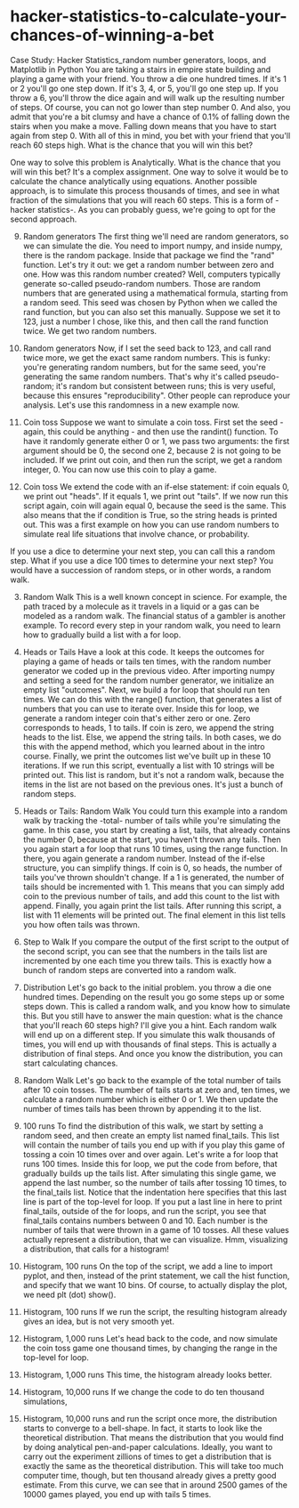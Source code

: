 # hacker-statistics-to-calculate-your-chances-of-winning-a-bet
Case Study: Hacker Statistics_random number generators, loops, and Matplotlib in Python
You are taking a stairs in empire state building and playing a game with your friend. You throw a die one hundred times.
If it's 1 or 2 you'll go one step down. If it's 3, 4, or 5, you'll go one step up.
If you throw a 6, you'll throw the dice again and will walk up the resulting number of steps. Of course, you can not go lower than step number 0. And also, you admit that you're a bit clumsy and have a chance of 0.1% of falling down the stairs when you make a move. Falling down means that you have to start again from step 0. With all of this in mind, you bet with your friend that you'll reach 60 steps high.
What is the chance that you will win this bet?

One way to solve this problem is Analytically.
What is the chance that you will win this bet? It's a complex assignment. One way to solve it would be to calculate the chance analytically using equations. Another possible approach, is to simulate this process thousands of times, and see in what fraction of the simulations that you will reach 60 steps. This is a form of -hacker statistics-. As you can probably guess, we're going to opt for the second approach.

9. Random generators
The first thing we'll need are random generators, so we can simulate the die. You need to import numpy, and inside numpy, there is the random package. Inside that package we find the "rand" function. Let's try it out: we get a random number between zero and one. How was this random number created? Well, computers typically generate so-called pseudo-random numbers. Those are random numbers that are generated using a mathematical formula, starting from a random seed. This seed was chosen by Python when we called the rand function, but you can also set this manually. Suppose we set it to 123, just a number I chose, like this, and then call the rand function twice. We get two random numbers.

10. Random generators
Now, if I set the seed back to 123, and call rand twice more, we get the exact same random numbers. This is funky: you're generating random numbers, but for the same seed, you're generating the same random numbers. That's why it's called pseudo-random; it's random but consistent between runs; this is very useful, because this ensures "reproducibility". Other people can reproduce your analysis. Let's use this randomness in a new example now.

11. Coin toss
Suppose we want to simulate a coin toss. First set the seed - again, this could be anything - and then use the randint() function. To have it randomly generate either 0 or 1, we pass two arguments: the first argument should be 0, the second one 2, because 2 is not going to be included. If we print out coin, and then run the script, we get a random integer, 0. You can now use this coin to play a game.

12. Coin toss
We extend the code with an if-else statement: if coin equals 0, we print out "heads". If it equals 1, we print out "tails". If we now run this script again, coin will again equal 0, because the seed is the same. This also means that the if condition is True, so the string heads is printed out. This was a first example on how you can use random numbers to simulate real life situations that involve chance, or probability.


If you use a dice to determine your next step, you can call this a random step. What if you use a dice 100 times to determine your next step? You would have a succession of random steps, or in other words, a random walk.

3. Random Walk
This is a well known concept in science. For example, the path traced by a molecule as it travels in a liquid or a gas can be modeled as a random walk. The financial status of a gambler is another example. To record every step in your random walk, you need to learn how to gradually build a list with a for loop.

4. Heads or Tails
Have a look at this code. It keeps the outcomes for playing a game of heads or tails ten times, with the random number generator we coded up in the previous video. After importing numpy and setting a seed for the random number generator, we initialize an empty list "outcomes". Next, we build a for loop that should run ten times. We can do this with the range() function, that generates a list of numbers that you can use to iterate over. Inside this for loop, we generate a random integer coin that's either zero or one. Zero corresponds to heads, 1 to tails. If coin is zero, we append the string heads to the list. Else, we append the string tails. In both cases, we do this with the append method, which you learned about in the intro course. Finally, we print the outcomes list we've built up in these 10 iterations. If we run this script, eventually a list with 10 strings will be printed out. This list is random, but it's not a random walk, because the items in the list are not based on the previous ones. It's just a bunch of random steps.

5. Heads or Tails: Random Walk
You could turn this example into a random walk by tracking the -total- number of tails while you're simulating the game. In this case, you start by creating a list, tails, that already contains the number 0, because at the start, you haven't thrown any tails. Then you again start a for loop that runs 10 times, using the range function. In there, you again generate a random number. Instead of the if-else structure, you can simplify things. If coin is 0, so heads, the number of tails you've thrown shouldn't change. If a 1 is generated, the number of tails should be incremented with 1. This means that you can simply add coin to the previous number of tails, and add this count to the list with append. Finally, you again print the list tails. After running this script, a list with 11 elements will be printed out. The final element in this list tells you how often tails was thrown.

6. Step to Walk
If you compare the output of the first script to the output of the second script, you can see that the numbers in the tails list are incremented by one each time you threw tails. This is exactly how a bunch of random steps are converted into a random walk.


2. Distribution
Let's go back to the initial problem. you throw a die one hundred times. Depending on the result you go some steps up or some steps down. This is called a random walk, and you know how to simulate this. But you still have to answer the main question: what is the chance that you'll reach 60 steps high? I'll give you a hint. Each random walk will end up on a different step. If you simulate this walk thousands of times, you will end up with thousands of final steps. This is actually a distribution of final steps. And once you know the distribution, you can start calculating chances.

3. Random Walk
Let's go back to the example of the total number of tails after 10 coin tosses. The number of tails starts at zero and, ten times, we calculate a random number which is either 0 or 1. We then update the number of times tails has been thrown by appending it to the list.

4. 100 runs
To find the distribution of this walk, we start by setting a random seed, and then create an empty list named final_tails. This list will contain the number of tails you end up with if you play this game of tossing a coin 10 times over and over again. Let's write a for loop that runs 100 times. Inside this for loop, we put the code from before, that gradually builds up the tails list. After simulating this single game, we append the last number, so the number of tails after tossing 10 times, to the final_tails list. Notice that the indentation here specifies that this last line is part of the top-level for loop. If you put a last line in here to print final_tails, outside of the for loops, and run the script, you see that final_tails contains numbers between 0 and 10. Each number is the number of tails that were thrown in a game of 10 tosses. All these values actually represent a distribution, that we can visualize. Hmm, visualizing a distribution, that calls for a histogram!

5. Histogram, 100 runs
On the top of the script, we add a line to import pyplot, and then, instead of the print statement, we call the hist function, and specify that we want 10 bins. Of course, to actually display the plot, we need plt (dot) show().

6. Histogram, 100 runs
If we run the script, the resulting histogram already gives an idea, but is not very smooth yet.

7. Histogram, 1,000 runs
Let's head back to the code, and now simulate the coin toss game one thousand times, by changing the range in the top-level for loop.

8. Histogram, 1,000 runs
This time, the histogram already looks better.

9. Histogram, 10,000 runs
If we change the code to do ten thousand simulations,

10. Histogram, 10,000 runs
and run the script once more, the distribution starts to converge to a bell-shape. In fact, it starts to look like the theoretical distribution. That means the distribution that you would find by doing analytical pen-and-paper calculations. Ideally, you want to carry out the experiment zillions of times to get a distribution that is exactly the same as the theoretical distribution. This will take too much computer time, though, but ten thousand already gives a pretty good estimate. From this curve, we can see that in around 2500 games of the 10000 games played, you end up with tails 5 times.

